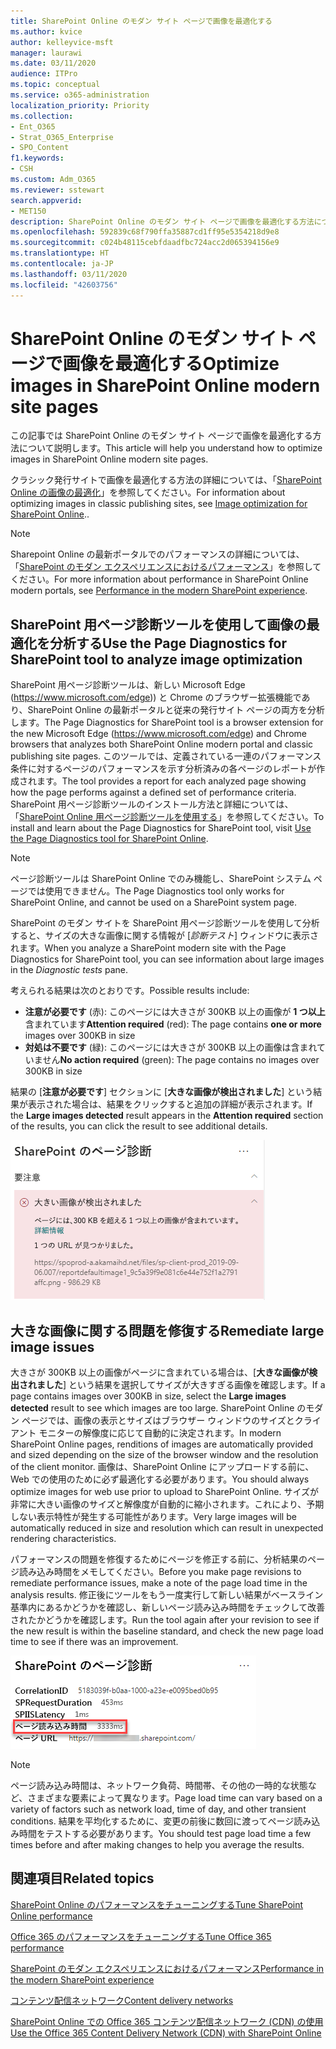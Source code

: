 ```yaml
---
title: SharePoint Online のモダン サイト ページで画像を最適化する
ms.author: kvice
author: kelleyvice-msft
manager: laurawi
ms.date: 03/11/2020
audience: ITPro
ms.topic: conceptual
ms.service: o365-administration
localization_priority: Priority
ms.collection:
- Ent_O365
- Strat_O365_Enterprise
- SPO_Content
f1.keywords:
- CSH
ms.custom: Adm_O365
ms.reviewer: sstewart
search.appverid:
- MET150
description: SharePoint Online のモダン サイト ページで画像を最適化する方法について説明します。
ms.openlocfilehash: 592839c68f790ffa35887cd1ff95e5354218d9e8
ms.sourcegitcommit: c024b48115cebfdaadfbc724acc2d065394156e9
ms.translationtype: HT
ms.contentlocale: ja-JP
ms.lasthandoff: 03/11/2020
ms.locfileid: "42603756"
---
```

# <a name="optimize-images-in-sharepoint-online-modern-site-pages"></a><span data-ttu-id="aa671-103">SharePoint Online のモダン サイト ページで画像を最適化する</span><span class="sxs-lookup"><span data-stu-id="aa671-103">Optimize images in SharePoint Online modern site pages</span></span>

<span data-ttu-id="aa671-104">この記事では SharePoint Online のモダン サイト ページで画像を最適化する方法について説明します。</span><span class="sxs-lookup"><span data-stu-id="aa671-104">This article will help you understand how to optimize images in SharePoint Online modern site pages.</span></span>

<span data-ttu-id="aa671-105">クラシック発行サイトで画像を最適化する方法の詳細については、「[SharePoint Online の画像の最適化](image-optimization-for-sharepoint-online.md)」を参照してください。</span><span class="sxs-lookup"><span data-stu-id="aa671-105">For information about optimizing images in classic publishing sites, see [Image optimization for SharePoint Online](image-optimization-for-sharepoint-online.md)..</span></span>

>[!NOTE]
><span data-ttu-id="aa671-106">Sharepoint Online の最新ポータルでのパフォーマンスの詳細については、「[SharePoint のモダン エクスペリエンスにおけるパフォーマンス](https://docs.microsoft.com/sharepoint/modern-experience-performance)」を参照してください。</span><span class="sxs-lookup"><span data-stu-id="aa671-106">For more information about performance in SharePoint Online modern portals, see [Performance in the modern SharePoint experience](https://docs.microsoft.com/sharepoint/modern-experience-performance).</span></span>

## <a name="use-the-page-diagnostics-for-sharepoint-tool-to-analyze-image-optimization"></a><span data-ttu-id="aa671-107">SharePoint 用ページ診断ツールを使用して画像の最適化を分析する</span><span class="sxs-lookup"><span data-stu-id="aa671-107">Use the Page Diagnostics for SharePoint tool to analyze image optimization</span></span>

<span data-ttu-id="aa671-108">SharePoint 用ページ診断ツールは、新しい Microsoft Edge (https://www.microsoft.com/edge)) と Chrome のブラウザー拡張機能であり、SharePoint Online の最新ポータルと従来の発行サイト ページの両方を分析します。</span><span class="sxs-lookup"><span data-stu-id="aa671-108">The Page Diagnostics for SharePoint tool is a browser extension for the new Microsoft Edge (https://www.microsoft.com/edge) and Chrome browsers that analyzes both SharePoint Online modern portal and classic publishing site pages.</span></span> <span data-ttu-id="aa671-109">このツールでは、定義されている一連のパフォーマンス条件に対するページのパフォーマンスを示す分析済みの各ページのレポートが作成されます。</span><span class="sxs-lookup"><span data-stu-id="aa671-109">The tool provides a report for each analyzed page showing how the page performs against a defined set of performance criteria.</span></span> <span data-ttu-id="aa671-110">SharePoint 用ページ診断ツールのインストール方法と詳細については、「[SharePoint Online 用ページ診断ツールを使用する](page-diagnostics-for-spo.md)」を参照してください。</span><span class="sxs-lookup"><span data-stu-id="aa671-110">To install and learn about the Page Diagnostics for SharePoint tool, visit [Use the Page Diagnostics tool for SharePoint Online](page-diagnostics-for-spo.md).</span></span>

>[!NOTE]
><span data-ttu-id="aa671-111">ページ診断ツールは SharePoint Online でのみ機能し、SharePoint システム ページでは使用できません。</span><span class="sxs-lookup"><span data-stu-id="aa671-111">The Page Diagnostics tool only works for SharePoint Online, and cannot be used on a SharePoint system page.</span></span>

<span data-ttu-id="aa671-112">SharePoint のモダン サイトを SharePoint 用ページ診断ツールを使用して分析すると、サイズの大きな画像に関する情報が [_診断テスト_] ウィンドウに表示されます。</span><span class="sxs-lookup"><span data-stu-id="aa671-112">When you analyze a SharePoint modern site with the Page Diagnostics for SharePoint tool, you can see information about large images in the _Diagnostic tests_ pane.</span></span>

<span data-ttu-id="aa671-113">考えられる結果は次のとおりです。</span><span class="sxs-lookup"><span data-stu-id="aa671-113">Possible results include:</span></span>

- <span data-ttu-id="aa671-114">**注意が必要です** (赤): このページには大きさが 300KB 以上の画像が **1 つ以上**含まれています</span><span class="sxs-lookup"><span data-stu-id="aa671-114">**Attention required** (red): The page contains **one or more** images over 300KB in size</span></span>
- <span data-ttu-id="aa671-115">**対処は不要です** (緑): このページには大きさが 300KB 以上の画像は含まれていません</span><span class="sxs-lookup"><span data-stu-id="aa671-115">**No action required** (green): The page contains no images over 300KB in size</span></span>

<span data-ttu-id="aa671-116">結果の [**注意が必要です**] セクションに [**大きな画像が検出されました**] という結果が表示された場合は、結果をクリックすると追加の詳細が表示されます。</span><span class="sxs-lookup"><span data-stu-id="aa671-116">If the **Large images detected** result appears in the **Attention required** section of the results, you can click the result to see additional details.</span></span>

![ページ診断ツールの結果](media/modern-portal-optimization/pagediag-large-images.png)

## <a name="remediate-large-image-issues"></a><span data-ttu-id="aa671-118">大きな画像に関する問題を修復する</span><span class="sxs-lookup"><span data-stu-id="aa671-118">Remediate large image issues</span></span>

<span data-ttu-id="aa671-119">大きさが 300KB 以上の画像がページに含まれている場合は、[**大きな画像が検出されました**] という結果を選択してサイズが大きすぎる画像を確認します。</span><span class="sxs-lookup"><span data-stu-id="aa671-119">If a page contains images over 300KB in size, select the **Large images detected** result to see which images are too large.</span></span> <span data-ttu-id="aa671-120">SharePoint Online のモダン ページでは、画像の表示とサイズはブラウザー ウィンドウのサイズとクライアント モニターの解像度に応じて自動的に決定されます。</span><span class="sxs-lookup"><span data-stu-id="aa671-120">In modern SharePoint Online pages, renditions of images are automatically provided and sized depending on the size of the browser window and the resolution of the client monitor.</span></span> <span data-ttu-id="aa671-121">画像は、SharePoint Online にアップロードする前に、 Web での使用のために必ず最適化する必要があります。</span><span class="sxs-lookup"><span data-stu-id="aa671-121">You should always optimize images for web use prior to upload to SharePoint Online.</span></span> <span data-ttu-id="aa671-122">サイズが非常に大きい画像のサイズと解像度が自動的に縮小されます。これにより、予期しない表示特性が発生する可能性があります。</span><span class="sxs-lookup"><span data-stu-id="aa671-122">Very large images will be automatically reduced in size and resolution which can result in unexpected rendering characteristics.</span></span>

<span data-ttu-id="aa671-123">パフォーマンスの問題を修復するためにページを修正する前に、分析結果のページ読み込み時間をメモしてください。</span><span class="sxs-lookup"><span data-stu-id="aa671-123">Before you make page revisions to remediate performance issues, make a note of the page load time in the analysis results.</span></span> <span data-ttu-id="aa671-124">修正後にツールをもう一度実行して新しい結果がベースライン基準内にあるかどうかを確認し、新しいページ読み込み時間をチェックして改善されたかどうかを確認します。</span><span class="sxs-lookup"><span data-stu-id="aa671-124">Run the tool again after your revision to see if the new result is within the baseline standard, and check the new page load time to see if there was an improvement.</span></span>

![ページ読み込み時間の結果](media/modern-portal-optimization/pagediag-page-load-time.png)

>[!NOTE]
><span data-ttu-id="aa671-126">ページ読み込み時間は、ネットワーク負荷、時間帯、その他の一時的な状態など、さまざまな要素によって異なります。</span><span class="sxs-lookup"><span data-stu-id="aa671-126">Page load time can vary based on a variety of factors such as network load, time of day, and other transient conditions.</span></span> <span data-ttu-id="aa671-127">結果を平均化するために、変更の前後に数回に渡ってページ読み込み時間をテストする必要があります。</span><span class="sxs-lookup"><span data-stu-id="aa671-127">You should test page load time a few times before and after making changes to help you average the results.</span></span>

## <a name="related-topics"></a><span data-ttu-id="aa671-128">関連項目</span><span class="sxs-lookup"><span data-stu-id="aa671-128">Related topics</span></span>

[<span data-ttu-id="aa671-129">SharePoint Online のパフォーマンスをチューニングする</span><span class="sxs-lookup"><span data-stu-id="aa671-129">Tune SharePoint Online performance</span></span>](tune-sharepoint-online-performance.md)

[<span data-ttu-id="aa671-130">Office 365 のパフォーマンスをチューニングする</span><span class="sxs-lookup"><span data-stu-id="aa671-130">Tune Office 365 performance</span></span>](tune-office-365-performance.md)

[<span data-ttu-id="aa671-131">SharePoint のモダン エクスペリエンスにおけるパフォーマンス</span><span class="sxs-lookup"><span data-stu-id="aa671-131">Performance in the modern SharePoint experience</span></span>](https://docs.microsoft.com/sharepoint/modern-experience-performance)

[<span data-ttu-id="aa671-132">コンテンツ配信ネットワーク</span><span class="sxs-lookup"><span data-stu-id="aa671-132">Content delivery networks</span></span>](content-delivery-networks.md)

[<span data-ttu-id="aa671-133">SharePoint Online での Office 365 コンテンツ配信ネットワーク (CDN) の使用</span><span class="sxs-lookup"><span data-stu-id="aa671-133">Use the Office 365 Content Delivery Network (CDN) with SharePoint Online</span></span>](use-office-365-cdn-with-spo.md)
